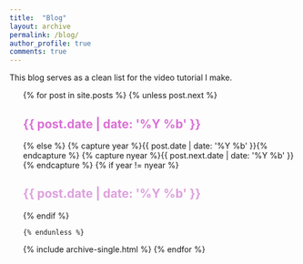 ```yaml
---
title:  "Blog"
layout: archive
permalink: /blog/
author_profile: true
comments: true
---
```


This blog serves as a clean list for the video tutorial I make.


<ul>
  {% for post in site.posts %}
    {% unless post.next %}
      <font color="#DA70D6"><h2>{{ post.date | date: '%Y %b' }}</h2></font>
    {% else %}
      {% capture year %}{{ post.date | date: '%Y %b' }}{% endcapture %}
      {% capture nyear %}{{ post.next.date | date: '%Y %b' }}{% endcapture %}
      {% if year != nyear %}
        <font color="#DDA0DD"><h2>{{ post.date | date: '%Y %b' }}</h2></font>
      {% endif %}

    {% endunless %}
   {% include archive-single.html %}
  {% endfor %}
</ul>

<!-- ## Notebooks:
- [**Python: assignment, function argument passing, views, and copies**](https://github.com/horychen/Notebooks/python_variable.ipynb) -->

